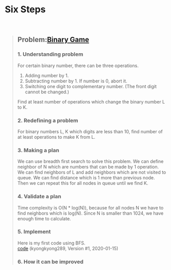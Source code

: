 # Six Steps
<br />

> ## Problem:[Binary Game](https://www.acmicpc.net/problem/18112)
>
> ### 1. Understanding problem
> For certain binary number, there can be three operations.  
> 1. Adding number by 1.  
> 2. Subtracting number by 1. If number is 0, abort it.  
> 3. Switching one digit to complementary number. (The front digit cannot be changed.)  
>
> Find at least number of operations which change the binary number L to K.
> ### 2. Redefining a problem
> For binary numbers L, K which digits are less than 10, find number of at least operations to make K from L.
> ### 3. Making a plan
> We can use breadth first search to solve this problem.
> We can define neighbor of N which are numbers that can be made by 1 operation.
> We can find neighbors of L and add neighbors which are not visited to queue.
> We can find distance which is 1 more than previous node.
> Then we can repeat this for all nodes in queue until we find K.
> ### 4. Validate a plan
> Time complexity is O(N * log(N)), because for all nodes N we have to find neighbors which is log(N).
> Since N is smaller than 1024, we have enough time to calculate.
> ### 5. Implement
> Here is my first code using BFS.  
> [code](https://github.com/DevStevenLee/Algorithm/blob/master/BFS/BinaryGame_18112/BinaryGame_18112_kyongkyong289.py)
> (kyongkyong289, Version #1, 2020-01-15)
> ### 6. How it can be improved
>

